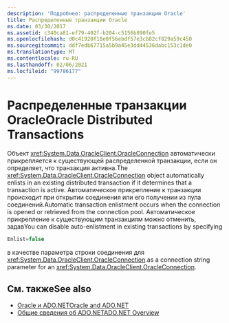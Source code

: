```yaml
---
description: 'Подробнее: распределенные транзакции Oracle'
title: Распределенные транзакции Oracle
ms.date: 03/30/2017
ms.assetid: c340ca81-ef79-402f-b204-c5156b890fe5
ms.openlocfilehash: d0c41920f18e0f56ebdf57e3cb82cf829a59c450
ms.sourcegitcommit: ddf7edb67715a5b9a45e3dd44536dabc153c1de0
ms.translationtype: MT
ms.contentlocale: ru-RU
ms.lasthandoff: 02/06/2021
ms.locfileid: "99786177"
---
```

# <a name="oracle-distributed-transactions"></a><span data-ttu-id="d19b6-103">Распределенные транзакции Oracle</span><span class="sxs-lookup"><span data-stu-id="d19b6-103">Oracle Distributed Transactions</span></span>

<span data-ttu-id="d19b6-104">Объект <xref:System.Data.OracleClient.OracleConnection> автоматически прикрепляется к существующей распределенной транзакции, если он определяет, что транзакция активна.</span><span class="sxs-lookup"><span data-stu-id="d19b6-104">The <xref:System.Data.OracleClient.OracleConnection> object automatically enlists in an existing distributed transaction if it determines that a transaction is active.</span></span> <span data-ttu-id="d19b6-105">Автоматическое прикрепление к транзакции происходит при открытии соединения или его получении из пула соединений.</span><span class="sxs-lookup"><span data-stu-id="d19b6-105">Automatic transaction enlistment occurs when the connection is opened or retrieved from the connection pool.</span></span> <span data-ttu-id="d19b6-106">Автоматическое прикрепление к существующим транзакциям можно отменить, задав</span><span class="sxs-lookup"><span data-stu-id="d19b6-106">You can disable auto-enlistment in existing transactions by specifying</span></span>  
  
```csharp  
Enlist=false  
```  
  
 <span data-ttu-id="d19b6-107">в качестве параметра строки соединения для <xref:System.Data.OracleClient.OracleConnection>.</span><span class="sxs-lookup"><span data-stu-id="d19b6-107">as a connection string parameter for an <xref:System.Data.OracleClient.OracleConnection>.</span></span>  
  
## <a name="see-also"></a><span data-ttu-id="d19b6-108">См. также</span><span class="sxs-lookup"><span data-stu-id="d19b6-108">See also</span></span>

- [<span data-ttu-id="d19b6-109">Oracle и ADO.NET</span><span class="sxs-lookup"><span data-stu-id="d19b6-109">Oracle and ADO.NET</span></span>](oracle-and-adonet.md)
- [<span data-ttu-id="d19b6-110">Общие сведения об ADO.NET</span><span class="sxs-lookup"><span data-stu-id="d19b6-110">ADO.NET Overview</span></span>](ado-net-overview.md)
